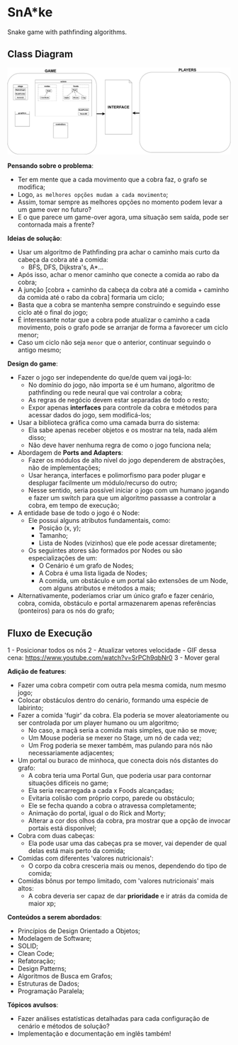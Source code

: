 # SnA*ke

Snake game with pathfinding algorithms.

## Class Diagram

![Class Diagram](/SnAke.png "Class Diagram")

**Pensando sobre o problema**:
- Ter em mente que a cada movimento que a cobra faz, o grafo se modifica;
- Logo, `as melhores opções mudam a cada movimento`;
- Assim, tomar sempre as melhores opções no momento podem levar a um game over no futuro?
- E o que parece um game-over agora, uma situação sem saída, pode ser contornada mais a frente?

**Ideias de solução**:
- Usar um algoritmo de Pathfinding pra achar o caminho mais curto da cabeça da cobra até a comida:
    - BFS, DFS, Dijkstra's, A*...
- Após isso, achar o menor caminho que conecte a comida ao rabo da cobra;
- A junção [cobra + caminho da cabeça da cobra até a comida + caminho da comida até o rabo da cobra] formaria um ciclo;
- Basta que a cobra se mantenha sempre construindo e seguindo esse ciclo até o final do jogo;
- É interessante notar que a cobra pode atualizar o caminho a cada movimento, pois o grafo pode se arranjar de forma a favorecer um ciclo menor;
- Caso um ciclo não seja `menor` que o anterior, continuar seguindo o antigo mesmo;

**Design do game**:
- Fazer o jogo ser independente do que/de quem vai jogá-lo:
    - No domínio do jogo, não importa se é um humano, algoritmo de pathfinding ou rede neural que vai controlar a cobra;
    - As regras de negócio devem estar separadas de todo o resto;
    - Expor apenas **interfaces** para controle da cobra e métodos para acessar dados do jogo, sem modificá-los;
- Usar a biblioteca gráfica como uma camada burra do sistema:
    - Ela sabe apenas receber objetos e os mostrar na tela, nada além disso;
    - Não deve haver nenhuma regra de como o jogo funciona nela;
- Abordagem de **Ports and Adapters**:
    - Fazer os módulos de alto nível do jogo dependerem de abstrações, não de implementações;
    - Usar herança, interfaces e polimorfismo para poder plugar e desplugar facilmente um módulo/recurso do outro;
    - Nesse sentido, seria possível iniciar o jogo com um humano jogando e fazer um switch para que um algoritmo passasse a controlar a cobra, em tempo de execução;
- A entidade base de todo o jogo é o Node:
    - Ele possui alguns atributos fundamentais, como:
        - Posição (x, y);
	    - Tamanho;
	    - Lista de Nodes (vizinhos) que ele pode acessar diretamente;
    - Os seguintes atores são formados por Nodes ou são especializações de um:
        - O Cenário é um grafo de Nodes;
        - A Cobra é uma lista ligada de Nodes;
        - A comida, um obstáculo e um portal são extensões de um Node, com alguns atributos e métodos a mais;
- Alternativamente, poderíamos criar um único grafo e fazer cenário, cobra, comida, obstáculo e portal armazenarem apenas referências (ponteiros) para os nós do grafo;

## Fluxo de Execução

1 - Posicionar todos os nós
2 - Atualizar vetores velocidade
    - GIF dessa cena: https://www.youtube.com/watch?v=SrPCh9qbNr0
3 - Mover geral

**Adição de features**:
- Fazer uma cobra competir com outra pela mesma comida, num mesmo jogo;
- Colocar obstáculos dentro do cenário, formando uma espécie de labirinto;
- Fazer a comida 'fugir' da cobra. Ela poderia se mover aleatoriamente ou ser controlada por um player humano ou um algoritmo;
    - No caso, a maçã seria a comida mais simples, que não se move;
    - Um Mouse poderia se mexer no Stage, um nó de cada vez;
    - Um Frog poderia se mexer também, mas pulando para nós não necessariamente adjacentes;
- Um portal ou buraco de minhoca, que conecta dois nós distantes do grafo:
    - A cobra teria uma Portal Gun, que poderia usar para contornar situações difíceis no game;
    - Ela seria recarregada a cada x Foods alcançadas;
    - Evitaria colisão com próprio corpo, parede ou obstáculo;
    - Ele se fecha quando a cobra o atravessa completamente;
    - Animação do portal, igual o do Rick and Morty;
    - Alterar a cor dos olhos da cobra, pra mostrar que a opção de invocar portais está disponível;
- Cobra com duas cabeças:
    - Ela pode usar uma das cabeças pra se mover, vai depender de qual delas está mais perto da comida;
- Comidas com diferentes 'valores nutricionais':
    - O corpo da cobra cresceria mais ou menos, dependendo do tipo de comida;
- Comidas bônus por tempo limitado, com 'valores nutricionais' mais altos:
    - A cobra deveria ser capaz de dar **prioridade** e ir atrás da comida de maior xp;

**Conteúdos a serem abordados**:
- Princípios de Design Orientado a Objetos;
- Modelagem de Software;
- SOLID;
- Clean Code;
- Refatoração;
- Design Patterns;
- Algoritmos de Busca em Grafos;
- Estruturas de Dados;
- Programação Paralela;

**Tópicos avulsos**:
- Fazer análises estatísticas detalhadas para cada configuração de cenário e métodos de solução?
- Implementação e documentação em inglês também!
